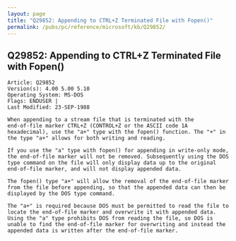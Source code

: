 ```yaml
---
layout: page
title: "Q29852: Appending to CTRL+Z Terminated File with Fopen()"
permalink: /pubs/pc/reference/microsoft/kb/Q29852/
---
```


## Q29852: Appending to CTRL+Z Terminated File with Fopen()

	Article: Q29852
	Version(s): 4.00 5.00 5.10
	Operating System: MS-DOS
	Flags: ENDUSER |
	Last Modified: 23-SEP-1988
	
	When appending to a stream file that is terminated with the
	end-of-file marker CTRL+Z (CONTROL+Z or the ASCII code 1A
	hexadecimal), use the "a+" type with the fopen() function. The "+" in
	the type "a+" allows for both writing and reading.
	
	If you use the "a" type with fopen() for appending in write-only mode,
	the end-of-file marker will not be removed. Subsequently using the DOS
	type command on the file will only display data up to the original
	end-of-file marker, and will not display appended data.
	
	The fopen() type "a+" will allow the removal of the end-of-file marker
	from the file before appending, so that the appended data can then be
	displayed by the DOS type command.
	
	The "a+" is required because DOS must be permitted to read the file to
	locate the end-of-file marker and overwrite it with appended data.
	Using the "a" type prohibits DOS from reading the file, so DOS is
	unable to find the end-of-file marker for overwriting and instead the
	appended data is written after the end-of-file marker.
